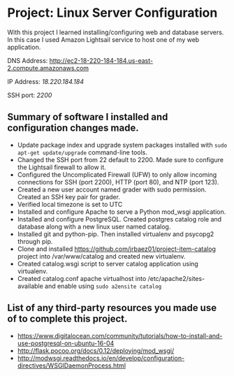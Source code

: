 # Project: Linux Server Configuration
With this project I learned installing/configuring web and database servers. In this case I used Amazon Lightsail service to host one of my web application.

DNS Address: http://ec2-18-220-184-184.us-east-2.compute.amazonaws.com

IP Address: *18.220.184.184*

SSH port: *2200*

## Summary of software I installed and configuration changes made.
- Update package index and upgrade system packages installed with `sudo apt-get update/upgrade`  command-line tools.
- Changed the SSH port from 22 default to 2200. Made sure to configure the Lightsail firewall to allow it.
- Configured the Uncomplicated Firewall (UFW) to only allow incoming connections for SSH (port 2200), HTTP (port 80), and NTP (port 123).
- Created a new user account named grader with sudo permission. Created an SSH key pair for grader.
- Verified local timezone is set to UTC
- Installed and configure Apache to serve a Python mod_wsgi application.
- Installed and configure PostgreSQL. Created postgres catalog role and database along with a new linux user named catalog.
- Installed git and python-pip. Then installed virtualenv and psycopg2 through pip.
- Clone and installed https://github.com/jrbaez01/project-item-catalog project into /var/www/catalog and created new virtualenv.
- Created catalog.wsgi script to server catalog application using virtualenv.
- Created catalog.conf apache virtualhost into /etc/apache2/sites-available and enable using `sudo a2ensite catalog`

## List of any third-party resources you made use of to complete this project.
- https://www.digitalocean.com/community/tutorials/how-to-install-and-use-postgresql-on-ubuntu-16-04
- http://flask.pocoo.org/docs/0.12/deploying/mod_wsgi/
- http://modwsgi.readthedocs.io/en/develop/configuration-directives/WSGIDaemonProcess.html





